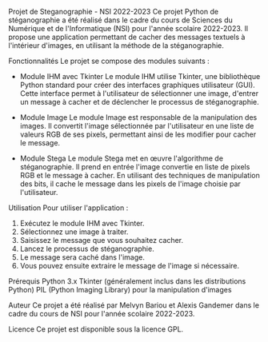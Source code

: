 Projet de Steganographie - NSI 2022-2023
Ce projet Python de stéganographie a été réalisé dans le cadre du cours de Sciences du Numérique et de l'Informatique (NSI) pour l'année scolaire 2022-2023. 
Il propose une application permettant de cacher des messages textuels à l'intérieur d'images, en utilisant la méthode de la stéganographie.

Fonctionnalités
Le projet se compose des modules suivants :

- Module IHM avec Tkinter
Le module IHM utilise Tkinter, une bibliothèque Python standard pour créer des interfaces graphiques utilisateur (GUI). Cette interface permet à l'utilisateur de sélectionner une image, d'entrer un message à cacher et de déclencher le processus de stéganographie.

- Module Image
Le module Image est responsable de la manipulation des images. Il convertit l'image sélectionnée par l'utilisateur en une liste de valeurs RGB de ses pixels, permettant ainsi de les modifier pour cacher le message.

- Module Stega
Le module Stega met en œuvre l'algorithme de stéganographie. Il prend en entrée l'image convertie en liste de pixels RGB et le message à cacher. En utilisant des techniques de manipulation des bits, il cache le message dans les pixels de l'image choisie par l'utilisateur.

Utilisation
Pour utiliser l'application :

1. Exécutez le module IHM avec Tkinter.
2. Sélectionnez une image à traiter.
3. Saisissez le message que vous souhaitez cacher.
4. Lancez le processus de stéganographie.
5. Le message sera caché dans l'image.
6. Vous pouvez ensuite extraire le message de l'image si nécessaire.

Prérequis
Python 3.x
Tkinter (généralement inclus dans les distributions Python)
PIL (Python Imaging Library) pour la manipulation d'images

Auteur
Ce projet a été réalisé par Melvyn Bariou et Alexis Gandemer dans le cadre du cours de NSI pour l'année scolaire 2022-2023.

Licence
Ce projet est disponible sous la licence GPL.
